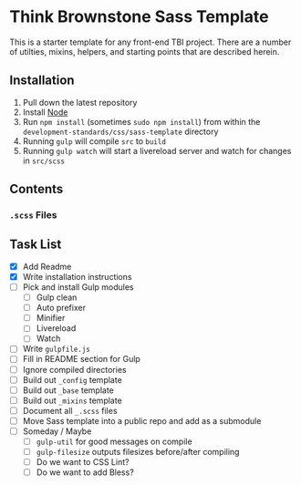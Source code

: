 # Think Brownstone Sass Template

This is a starter template for any front-end TBI project. There are a number of utilties, mixins, helpers, and starting points that are described herein.

## Installation

1. Pull down the latest repository
2. Install [Node](http://nodejs.org/)
3. Run `npm install` (sometimes `sudo npm install`) from within the `development-standards/css/sass-template` directory
4. Running `gulp` will compile `src` to `build`
5. Running `gulp watch` will start a livereload server and watch for changes in `src/scss`

## Contents

### `.scss` Files

## Task List

- [x] Add Readme
- [x] Write installation instructions
- [ ] Pick and install Gulp modules
	- [ ] Gulp clean
	- [ ] Auto prefixer
	- [ ] Minifier
	- [ ] Livereload
	- [ ] Watch
- [ ] Write `gulpfile.js`
- [ ] Fill in README section for Gulp
- [ ] Ignore compiled directories
- [ ] Build out `_config` template
- [ ] Build out `_base` template
- [ ] Build out `_mixins` template
- [ ] Document all `_.scss` files
- [ ] Move Sass template into a public repo and add as a submodule
- [ ] Someday / Maybe
	- [ ] `gulp-util` for good messages on compile
	- [ ] `gulp-filesize` outputs filesizes before/after compiling
	- [ ] Do we want to CSS Lint?
	- [ ] Do we want to add Bless?